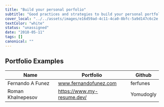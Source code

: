 ```yaml
---
title: "Build your personal porfolio"
subtitle: "Good practices and strategies to build your personal portfolio as a developer"
cover_local: "../../assets/images/e16d59ad-4c11-4ca0-8bfc-5a9d147c6c2e.jpeg"
textColor: "white"
status: "unassigned"
date: "2018-05-11"
tags: []
canonical: ""
---
```



## Portfolio Examples

| Name              | Portfolio                   | Github        |
| --------------    | --------------------------  | ------------  |
| Fernando A Funez  | www.fernandofunez.com       | ferfunes      |
| Roman Khalnepesov | https://www.my-resume.dev/  | Yomudogly     |
